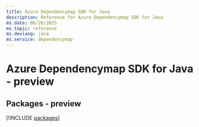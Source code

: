 ```yaml
---
title: Azure Dependencymap SDK for Java
description: Reference for Azure Dependencymap SDK for Java
ms.date: 06/20/2025
ms.topic: reference
ms.devlang: java
ms.service: dependencymap
---
```

# Azure Dependencymap SDK for Java - preview
## Packages - preview
[!INCLUDE [packages](dependencymap-index.md)]